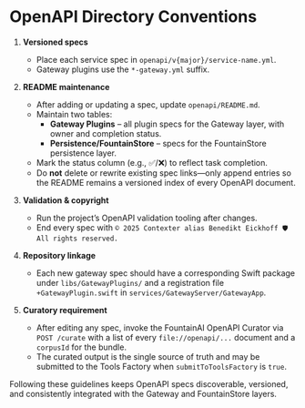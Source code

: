 # OpenAPI Directory Conventions

1. **Versioned specs**  
   - Place each service spec in `openapi/v{major}/service-name.yml`.  
   - Gateway plugins use the `*-gateway.yml` suffix.

2. **README maintenance**  
   - After adding or updating a spec, update `openapi/README.md`.  
   - Maintain two tables:
     - **Gateway Plugins** – all plugin specs for the Gateway layer, with owner and completion status.
     - **Persistence/FountainStore** – specs for the FountainStore persistence layer.
   - Mark the status column (e.g., ✅/❌) to reflect task completion.
   - Do **not** delete or rewrite existing spec links—only append entries so the README remains a versioned index of every OpenAPI document.

3. **Validation & copyright**
   - Run the project’s OpenAPI validation tooling after changes.
   - End every spec with `© 2025 Contexter alias Benedikt Eickhoff 🛡️ All rights reserved.`

4. **Repository linkage**
   - Each new gateway spec should have a corresponding Swift package under `libs/GatewayPlugins/` and a registration file `+GatewayPlugin.swift` in `services/GatewayServer/GatewayApp`.

5. **Curatory requirement**
   - After editing any spec, invoke the FountainAI OpenAPI Curator via `POST /curate` with a list of every `file://openapi/...` document and a `corpusId` for the bundle.
   - The curated output is the single source of truth and may be submitted to the Tools Factory when `submitToToolsFactory` is `true`.

Following these guidelines keeps OpenAPI specs discoverable, versioned, and consistently integrated with the Gateway and FountainStore layers.
